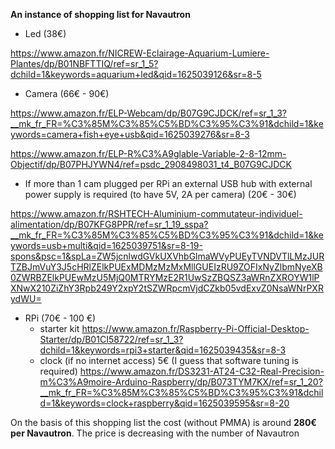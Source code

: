 **An instance of shopping list for Navautron**

- Led (38€)

https://www.amazon.fr/NICREW-Eclairage-Aquarium-Lumiere-Plantes/dp/B01NBFTTIQ/ref=sr_1_5?dchild=1&keywords=aquarium+led&qid=1625039126&sr=8-5

- Camera (66€ - 90€)

https://www.amazon.fr/ELP-Webcam/dp/B07G9CJDCK/ref=sr_1_3?__mk_fr_FR=%C3%85M%C3%85%C5%BD%C3%95%C3%91&dchild=1&keywords=camera+fish+eye+usb&qid=1625039276&sr=8-3

https://www.amazon.fr/ELP-R%C3%A9glable-Variable-2-8-12mm-Objectif/dp/B07PHJYWN4/ref=psdc_2908498031_t4_B07G9CJDCK


   - If more than 1 cam plugged per RPi an external USB hub with external power supply is required (to have 5V, 2A per camera) (20€ - 30€)
    
https://www.amazon.fr/RSHTECH-Aluminium-commutateur-individuel-alimentation/dp/B07KFG8PPR/ref=sr_1_19_sspa?__mk_fr_FR=%C3%85M%C3%85%C5%BD%C3%95%C3%91&dchild=1&keywords=usb+multi&qid=1625039751&sr=8-19-spons&psc=1&spLa=ZW5jcnlwdGVkUXVhbGlmaWVyPUEyTVNDVTlLMzJURTZBJmVuY3J5cHRlZElkPUExMDMzMzMxMllGUEIzRU9ZOFIxNyZlbmNyeXB0ZWRBZElkPUEwMzU5MjQ0MTRYMzE2R1UwSzZBQSZ3aWRnZXROYW1lPXNwX210ZiZhY3Rpb249Y2xpY2tSZWRpcmVjdCZkb05vdExvZ0NsaWNrPXRydWU=

- RPi (70€ - 100 €)
    - starter kit
https://www.amazon.fr/Raspberry-Pi-Official-Desktop-Starter/dp/B01CI58722/ref=sr_1_3?dchild=1&keywords=rpi3+starter&qid=1625039435&sr=8-3
    - clock (if no internet access) 5€ (I guess that software tuning is required)
https://www.amazon.fr/DS3231-AT24-C32-Real-Precision-m%C3%A9moire-Arduino-Raspberry/dp/B073TYM7KX/ref=sr_1_20?__mk_fr_FR=%C3%85M%C3%85%C5%BD%C3%95%C3%91&dchild=1&keywords=clock+raspberry&qid=1625039595&sr=8-20

On the basis of this shopping list the cost (without PMMA) is around **280€ per Navautron**. The price is decreasing with the number of Navautron
